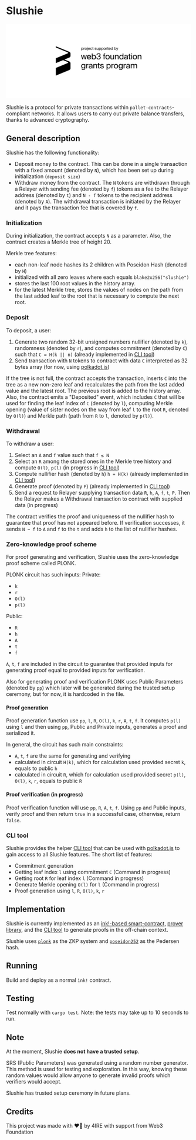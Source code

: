 # Slushie

![w3f grants program badge](https://github.com/w3f/Grants-Program/blob/master/src/badge_black.svg)

Slushie is a protocol for private transactions within `pallet-contracts`-compliant networks. It allows users to carry out private balance transfers,
thanks to advanced cryptography.

## General description

Slushie has the following functionality:

- Deposit money to the contract. This can be done in a single transaction with a fixed
amount (denoted by `N`), which has been set up during initialization (`deposit size`)
- Withdraw money from the contract. The `N` tokens are withdrawn through a Relayer with sending fee (denoted by `f`) tokens as a fee to the Relayer address (denoted by `t`) and `N - f` tokens to the recipient address (denoted by `A`). The withdrawal transaction is initiated by the Relayer and it pays the transaction fee that is covered by `f`.

### Initialization

During initialization, the contract accepts `N` as a parameter. Also, the contract creates a Merkle tree of height 20.

Merkle tree features:
 - each non-leaf node hashes its 2 children with Poseidon Hash (denoted by `H`)
 - initialized with all zero leaves where each equals `blake2x256("slushie")`
 - stores the last 100 root values in the history array. 
 - for the latest Merkle tree, stores the values of nodes on the path from the last added leaf to the root that is necessary to compute the next root.

### Deposit

To deposit, a user:
1. Generate two random 32-bit unsigned numbers nullifier (denoted by `k`), randomness (denoted by `r`), and computes commitment (denoted by `C`) such that `C = H(k || n)` (already implemented in [CLI tool](./plonk_prover/README.md))
2. Send transaction with `N` tokens to contract with data `C` interpreted as 32 bytes array (for now, using [polkadot.js](https://polkadot.js.org/))

If the tree is not full, the contract accepts the transaction, inserts `C` into the tree as a new non-zero leaf and recalculates the path from the last added value and the latest root. The previous root is added to the history array. Also, the contract emits a "Deposited" event, which includes `C` that will be used for finding the leaf index of `C` (denoted by `l`), computing Merkle opening (value of sister nodes on the way from leaf `l` to the root `R`, denoted by `O(l)`) and Merkle path (path from `R` to `l`, denoted by `p(l)`).

### Withdrawal

To withdraw a user:
1. Select an `A` and `f` value such that `f ≤ N`
2. Select an `R` among the stored ones in the Merkle tree history and compute `O(l)`, `p(l)` (in progress in [CLI tool](./plonk_prover/README.md))
3. Compute nullifier hash (denoted by `h`) `h = H(k)` (already implemented in [CLI tool](./plonk_prover/README.md))
4. Generate proof (denoted by `P`) (already implemented in [CLI tool](./plonk_prover/README.md))
5. Send a request to Relayer supplying transaction data `R`, `h`, `A`, `f`, `t`, `P`. Then the Relayer makes a Withdrawal transaction to contract with supplied data (in progress)

The contract verifies the proof and uniqueness of the nullifier hash to guarantee that proof has not appeared before. If verification successes, it sends `N − f` to `A` and `f` to the `t` and adds `h` to the list of nullifier hashes.

### Zero-knowledge proof scheme

For proof generating and verification, Slushie uses the zero-knowledge proof scheme called PLONK. 

PLONK circuit has such inputs:
Private:
- `k`
- `r`
- `O(l)`
- `p(l)`

Public:
- `R`
- `h`
- `A`
- `t`
- `f`

`A`, `t`, `f` are included in the circuit to guarantee that provided inputs for generating proof equal to provided inputs for verification.

Also for generating proof and verification PLONK uses Public Parameters (denoted by `pp`) which later will be generated during the trusted setup ceremony, but for now, it is hardcoded in the file.

#### Proof generation 

Proof generation function use `pp`, `l`, `R`, `O(l)`, `k`, `r`, `A`, `t`, `f`. It computes `p(l)` using `l` and then using `pp`, Public and Private inputs, generates a proof and serialized it.

In general, the circuit has such main constraints:

- `A`, `t`, `f` are the same for generating and verifying
- calculated in circuit `H(k)`, which for calculation used provided secret `k`, equals to public `h`
- calculated in circuit `R`, which for calculation used provided secret `p(l)`, `O(l)`, `k`, `r`, equals to public `R`

#### Proof verification (in progress)

Proof verification function will use `pp`, `R`, `A`, `t`, `f`. Using `pp` and Public inputs, verify proof and then return `true` in a successful case, otherwise, return `false`.

### CLI tool

Slushie provides the helper [CLI tool](./plonk_prover_tool/README.md) that can be used with [polkadot.js](https://polkadot.js.org/) to gain access to all Slushie features.
The short list of features:

- Commitment generation
- Getting leaf index `l` using commitment `C` (Command in progress) 
- Getting root `R` for leaf index `l` (Command in progress) 
- Generate Merkle opening `O(l)` for `l` (Command in progress) 
- Proof generation using `l`, `R`, `O(l)`, `k`, `r`

## Implementation

Slushie is currently implemented as an [ink!-based smart-contract](./slushie/usage.md), [prover library](./plonk_prover/README.md), and the [CLI tool](./plonk_prover_tool/README.md) to generate proofs in the off-chain context.

Slushie uses [`plonk`](https://github.com/dusk-network/plonk) as the ZKP system and [`poseidon252`](https://github.com/dusk-network/Poseidon252) as the
Pedersen hash.

## Running

Build and deploy as a normal `ink!` contract.

## Testing

Test normally with `cargo test`.
Note: the tests may take up to 10 seconds to run.

## Note
At the moment, Slushie **does not have a trusted setup**.

SRS (Public Parameters) was generated using a random number generator. This method is used for testing and exploration. In this way, knowing these random values would allow anyone to generate invalid proofs which verifiers would accept.

Slushie has trusted setup ceremony in future plans.

## Credits

This project was made with :heart_on_fire: by 4IRE with support from Web3 Foundation
